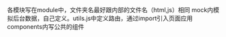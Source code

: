 各模块写在module中，文件夹名最好跟内部的文件名（html,js）相同
mock内模拟后台数据，自己定义。utils.js中定义路由，通过import引入页面应用
components内写公共的组件
